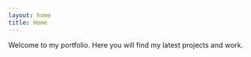 ```yaml
---
layout: home
title: Home
---
```


Welcome to my portfolio. Here you will find my latest projects and work.

